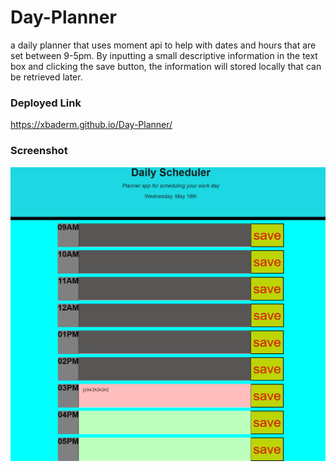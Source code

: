 # Day-Planner
a daily planner that  uses moment api to help with dates and hours that are set between 9-5pm. By inputting a small descriptive information in the text box and clicking the save button, the information will stored locally that can be retrieved later.


### Deployed Link
https://xbaderm.github.io/Day-Planner/

### Screenshot
![daily-planner](./assets/images/daily.png)